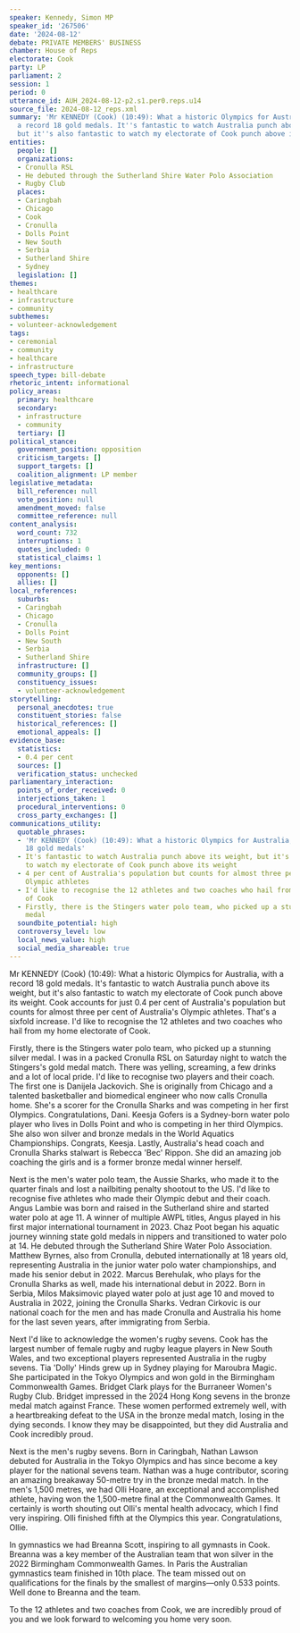 ```yaml
---
speaker: Kennedy, Simon MP
speaker_id: '267506'
date: '2024-08-12'
debate: PRIVATE MEMBERS' BUSINESS
chamber: House of Reps
electorate: Cook
party: LP
parliament: 2
session: 1
period: 0
utterance_id: AUH_2024-08-12-p2.s1.per0.reps.u14
source_file: 2024-08-12_reps.xml
summary: 'Mr KENNEDY (Cook) (10:49): What a historic Olympics for Australia, with
  a record 18 gold medals. It''s fantastic to watch Australia punch above its weight,
  but it''s also fantastic to watch my electorate of Cook punch above its weight'
entities:
  people: []
  organizations:
  - Cronulla RSL
  - He debuted through the Sutherland Shire Water Polo Association
  - Rugby Club
  places:
  - Caringbah
  - Chicago
  - Cook
  - Cronulla
  - Dolls Point
  - New South
  - Serbia
  - Sutherland Shire
  - Sydney
  legislation: []
themes:
- healthcare
- infrastructure
- community
subthemes:
- volunteer-acknowledgement
tags:
- ceremonial
- community
- healthcare
- infrastructure
speech_type: bill-debate
rhetoric_intent: informational
policy_areas:
  primary: healthcare
  secondary:
  - infrastructure
  - community
  tertiary: []
political_stance:
  government_position: opposition
  criticism_targets: []
  support_targets: []
  coalition_alignment: LP member
legislative_metadata:
  bill_reference: null
  vote_position: null
  amendment_moved: false
  committee_reference: null
content_analysis:
  word_count: 732
  interruptions: 1
  quotes_included: 0
  statistical_claims: 1
key_mentions:
  opponents: []
  allies: []
local_references:
  suburbs:
  - Caringbah
  - Chicago
  - Cronulla
  - Dolls Point
  - New South
  - Serbia
  - Sutherland Shire
  infrastructure: []
  community_groups: []
  constituency_issues:
  - volunteer-acknowledgement
storytelling:
  personal_anecdotes: true
  constituent_stories: false
  historical_references: []
  emotional_appeals: []
evidence_base:
  statistics:
  - 0.4 per cent
  sources: []
  verification_status: unchecked
parliamentary_interaction:
  points_of_order_received: 0
  interjections_taken: 1
  procedural_interventions: 0
  cross_party_exchanges: []
communications_utility:
  quotable_phrases:
  - 'Mr KENNEDY (Cook) (10:49): What a historic Olympics for Australia, with a record
    18 gold medals'
  - It's fantastic to watch Australia punch above its weight, but it's also fantastic
    to watch my electorate of Cook punch above its weight
  - 4 per cent of Australia's population but counts for almost three per cent of Australia's
    Olympic athletes
  - I'd like to recognise the 12 athletes and two coaches who hail from my home electorate
    of Cook
  - Firstly, there is the Stingers water polo team, who picked up a stunning silver
    medal
  soundbite_potential: high
  controversy_level: low
  local_news_value: high
  social_media_shareable: true
---
```


Mr KENNEDY (Cook) (10:49): What a historic Olympics for Australia, with a record 18 gold medals. It's fantastic to watch Australia punch above its weight, but it's also fantastic to watch my electorate of Cook punch above its weight. Cook accounts for just 0.4 per cent of Australia's population but counts for almost three per cent of Australia's Olympic athletes. That's a sixfold increase. I'd like to recognise the 12 athletes and two coaches who hail from my home electorate of Cook.

Firstly, there is the Stingers water polo team, who picked up a stunning silver medal. I was in a packed Cronulla RSL on Saturday night to watch the Stingers's gold medal match. There was yelling, screaming, a few drinks and a lot of local pride. I'd like to recognise two players and their coach. The first one is Danijela Jackovich. She is originally from Chicago and a talented basketballer and biomedical engineer who now calls Cronulla home. She's a scorer for the Cronulla Sharks and was competing in her first Olympics. Congratulations, Dani. Keesja Gofers is a Sydney-born water polo player who lives in Dolls Point and who is competing in her third Olympics. She also won silver and bronze medals in the World Aquatics Championships. Congrats, Keesja. Lastly, Australia's head coach and Cronulla Sharks stalwart is Rebecca 'Bec' Rippon. She did an amazing job coaching the girls and is a former bronze medal winner herself.

Next is the men's water polo team, the Aussie Sharks, who made it to the quarter finals and lost a nailbiting penalty shootout to the US. I'd like to recognise five athletes who made their Olympic debut and their coach. Angus Lambie was born and raised in the Sutherland shire and started water polo at age 11. A winner of multiple AWPL titles, Angus played in his first major international tournament in 2023. Chaz Poot began his aquatic journey winning state gold medals in nippers and transitioned to water polo at 14. He debuted through the Sutherland Shire Water Polo Association. Matthew Byrnes, also from Cronulla, debuted internationally at 18 years old, representing Australia in the junior water polo water championships, and made his senior debut in 2022. Marcus Berehulak, who plays for the Cronulla Sharks as well, made his international debut in 2022. Born in Serbia, Milos Maksimovic played water polo at just age 10 and moved to Australia in 2022, joining the Cronulla Sharks. Vedran Cirkovic is our national coach for the men and has made Cronulla and Australia his home for the last seven years, after immigrating from Serbia.

Next I'd like to acknowledge the women's rugby sevens. Cook has the largest number of female rugby and rugby league players in New South Wales, and two exceptional players represented Australia in the rugby sevens. Tia 'Dolly' Hinds grew up in Sydney playing for Maroubra Magic. She participated in the Tokyo Olympics and won gold in the Birmingham Commonwealth Games. Bridget Clark plays for the Burraneer Women's Rugby Club. Bridget impressed in the 2024 Hong Kong sevens in the bronze medal match against France. These women performed extremely well, with a heartbreaking defeat to the USA in the bronze medal match, losing in the dying seconds. I know they may be disappointed, but they did Australia and Cook incredibly proud.

Next is the men's rugby sevens. Born in Caringbah, Nathan Lawson debuted for Australia in the Tokyo Olympics and has since become a key player for the national sevens team. Nathan was a huge contributor, scoring an amazing breakaway 50-metre try in the bronze medal match. In the men's 1,500 metres, we had Olli Hoare, an exceptional and accomplished athlete, having won the 1,500-metre final at the Commonwealth Games. It certainly is worth shouting out Olli's mental health advocacy, which I find very inspiring. Olli finished fifth at the Olympics this year. Congratulations, Ollie.

In gymnastics we had Breanna Scott, inspiring to all gymnasts in Cook. Breanna was a key member of the Australian team that won silver in the 2022 Birmingham Commonwealth Games. In Paris the Australian gymnastics team finished in 10th place. The team missed out on qualifications for the finals by the smallest of margins—only 0.533 points. Well done to Breanna and the team.

To the 12 athletes and two coaches from Cook, we are incredibly proud of you and we look forward to welcoming you home very soon.